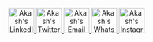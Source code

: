 <p align="center">
    <a href="https://www.linkedin.com/in/bharambe-akash-eknath-0a7619200/" target="_blank">
        <img src="https://img.icons8.com/ios/50/000000/linkedin.png" onmouseover="this.src='https://img.icons8.com/ios-filled/50/000000/linkedin.png';" onmouseout="this.src='https://img.icons8.com/ios/50/000000/linkedin.png';" alt="Akash's LinkedIn" width="52" height="52"/>
    </a>
    <a href="https://x.com/AakashBharambe" target="_blank">
        <img src="https://img.icons8.com/ios/50/000000/twitter.png" onmouseover="this.src='https://img.icons8.com/ios-filled/50/000000/twitter.png';" onmouseout="this.src='https://img.icons8.com/ios/50/000000/twitter.png';" alt="Akash's Twitter" width="52" height="52"/>
    </a>
    <a href="mailto:aakashbharambe100@gmail.com" target="_blank">
        <img src="https://img.icons8.com/ios/50/000000/gmail.png" onmouseover="this.src='https://img.icons8.com/ios-filled/50/000000/gmail.png';" onmouseout="this.src='https://img.icons8.com/ios/50/000000/gmail.png';" alt="Akash's Email" width="52" height="52"/>
    </a>
    <a href="https://api.whatsapp.com/send?phone=8411840325" target="_blank">
        <img src="https://img.icons8.com/ios/50/000000/whatsapp.png" onmouseover="this.src='https://img.icons8.com/ios-filled/50/000000/whatsapp.png';" onmouseout="this.src='https://img.icons8.com/ios/50/000000/whatsapp.png';" alt="Akash's WhatsApp" width="52" height="52"/>
    </a>
    <a href="https://www.instagram.com/_.sonuu._/" target="_blank">
        <img src="https://img.icons8.com/ios/50/000000/instagram-new.png" onmouseover="this.src='https://img.icons8.com/ios-filled/50/000000/instagram-new.png';" onmouseout="this.src='https://img.icons8.com/ios/50/000000/instagram-new.png';" alt="Akash's Instagram" width="52" height="52"/>
    </a>
</p>
